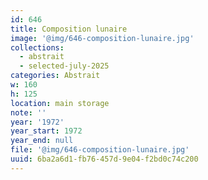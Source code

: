 ```yaml
---
id: 646
title: Composition lunaire
image: '@img/646-composition-lunaire.jpg'
collections:
  - abstrait
  - selected-july-2025
categories: Abstrait
w: 160
h: 125
location: main storage
note: ''
year: '1972'
year_start: 1972
year_end: null
file: '@img/646-composition-lunaire.jpg'
uuid: 6ba2a6d1-fb76-457d-9e04-f2bd0c74c200
---
```



